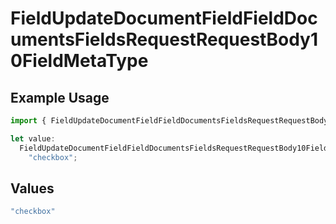 # FieldUpdateDocumentFieldFieldDocumentsFieldsRequestRequestBody10FieldMetaType

## Example Usage

```typescript
import { FieldUpdateDocumentFieldFieldDocumentsFieldsRequestRequestBody10FieldMetaType } from "@documenso/sdk-typescript/models/operations";

let value:
  FieldUpdateDocumentFieldFieldDocumentsFieldsRequestRequestBody10FieldMetaType =
    "checkbox";
```

## Values

```typescript
"checkbox"
```